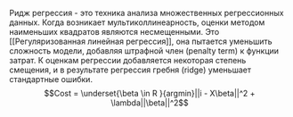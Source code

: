 Ридж регрессия - это техника анализа множественных регрессионных данных. Когда возникает мультиколлинеарность, оценки методом наименьших квадратов являются несмещенными. Это [[Регуляризованная линейная регрессия]], она пытается уменьшить сложность модели, добавляя штрафной член (penalty term) к функции затрат. К оценкам регрессии добавляется некоторая степень смещения, и в результате регрессия гребня (ridge) уменьшает стандартные ошибки. $$Cost = \underset{\beta \in R }{argmin}||i - X\beta||^2 + \lambda||\beta||^2$$
